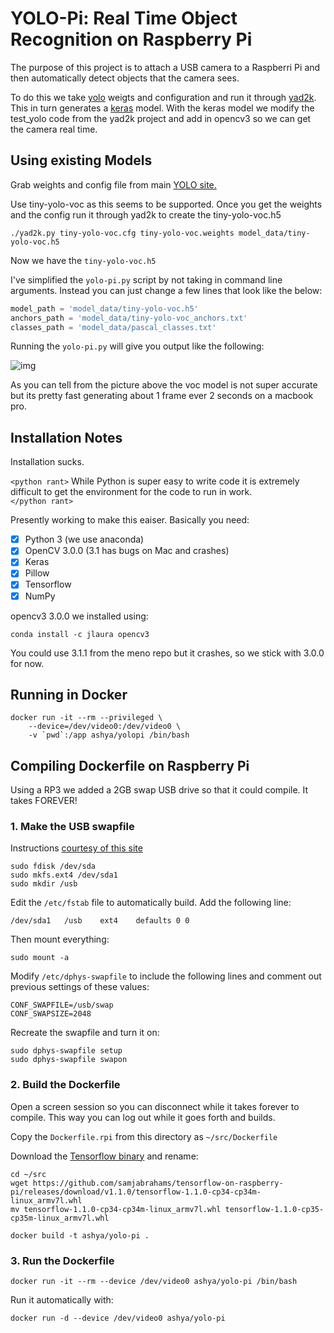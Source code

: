 # YOLO-Pi: Real Time Object Recognition on Raspberry Pi

The purpose of this project is to attach a USB camera to a Raspberri Pi and then automatically detect objects that the camera sees.  

To do this we take [yolo](https://pjreddie.com/darknet/yolo/) weigts and configuration and run it through [yad2k](https://github.com/allanzelener/YAD2K).  This in turn generates a [keras](https://keras.io/) model.  With the keras model we modify the test_yolo code from the yad2k project and add in opencv3 so we can get the camera real time.  

## Using existing Models

Grab weights and config file from main [YOLO site.](https://pjreddie.com/darknet/yolo/)

Use tiny-yolo-voc as this seems to be supported. Once you get the weights and the config run it through yad2k to create the tiny-yolo-voc.h5

```
./yad2k.py tiny-yolo-voc.cfg tiny-yolo-voc.weights model_data/tiny-yolo-voc.h5
```
Now we have the ```tiny-yolo-voc.h5```

I've simplified the ```yolo-pi.py``` script by not taking in command line arguments.  Instead you can just change a few lines that look like the below:

```python
model_path = 'model_data/tiny-yolo-voc.h5'
anchors_path = 'model_data/tiny-yolo-voc_anchors.txt'
classes_path = 'model_data/pascal_classes.txt'
```

Running the ```yolo-pi.py``` will give you output like the following:

![img](src/images/example.png)

As you can tell from the picture above the voc model is not super accurate but its pretty fast generating about 1 frame ever 2 seconds on a macbook pro. 

## Installation Notes
Installation sucks.  

```<python rant>``` 
While Python is super easy to write code it is extremely difficult to get the environment for the code to run in work.  
```</python rant>``` 

Presently working to make this eaiser.  Basically you need: 

* [x] Python 3 (we use anaconda)
* [x] OpenCV 3.0.0 (3.1 has bugs on Mac and crashes)
* [x] Keras
* [x] Pillow
* [x] Tensorflow
* [x] NumPy
 
opencv3 3.0.0 we installed using:

```
conda install -c jlaura opencv3
```
You could use 3.1.1 from the meno repo but it crashes, so we stick with 3.0.0 for now. 

## Running in Docker


```
docker run -it --rm --privileged \
	--device=/dev/video0:/dev/video0 \
	-v `pwd`:/app ashya/yolopi /bin/bash
```


## Compiling Dockerfile on Raspberry Pi

Using a RP3 we added a 2GB swap USB drive so that it could compile.  It takes FOREVER!

### 1. Make the USB swapfile

Instructions [courtesy of this site](https://pithings.wordpress.com/2016/06/03/how-to-mount-a-usb-drive-and-move-the-swap-file-on-raspbian/)

```
sudo fdisk /dev/sda
sudo mkfs.ext4 /dev/sda1
sudo mkdir /usb
```

Edit the ```/etc/fstab``` file to automatically build.  Add the following line:

```
/dev/sda1	/usb	ext4	defaults 0 0
```

Then mount everything:

```
sudo mount -a
```

Modify ```/etc/dphys-swapfile``` to include the following lines and comment out previous settings of these values:

```
CONF_SWAPFILE=/usb/swap
CONF_SWAPSIZE=2048
```

Recreate the swapfile and turn it on: 

```
sudo dphys-swapfile setup
sudo dphys-swapfile swapon
```

### 2. Build the Dockerfile

Open a screen session so you can disconnect while it takes forever to compile.  This way you can log out while it goes forth and builds. 

Copy the ```Dockerfile.rpi``` from this directory as ```~/src/Dockerfile```

Download the [Tensorflow binary](https://github.com/samjabrahams/tensorflow-on-raspberry-pi/releases/) and rename: 

```
cd ~/src
wget https://github.com/samjabrahams/tensorflow-on-raspberry-pi/releases/download/v1.1.0/tensorflow-1.1.0-cp34-cp34m-linux_armv7l.whl
mv tensorflow-1.1.0-cp34-cp34m-linux_armv7l.whl tensorflow-1.1.0-cp35-cp35m-linux_armv7l.whl

docker build -t ashya/yolo-pi .
```

### 3. Run the Dockerfile

```
docker run -it --rm --device /dev/video0 ashya/yolo-pi /bin/bash
```

Run it automatically with: 

```
docker run -d --device /dev/video0 ashya/yolo-pi
```



